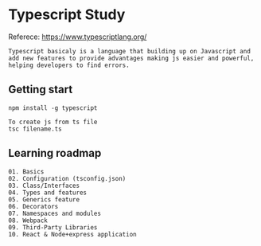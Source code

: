 # Typescript Study
Referece: https://www.typescriptlang.org/

```
Typescript basicaly is a language that building up on Javascript and add new features to provide advantages making js easier and powerful, helping developers to find errors.
```

## Getting start
```
npm install -g typescript

To create js from ts file
tsc filename.ts
```


## Learning roadmap
```
01. Basics
02. Configuration (tsconfig.json)
03. Class/Interfaces
04. Types and features
05. Generics feature
06. Decorators
07. Namespaces and modules
08. Webpack
09. Third-Party Libraries
10. React & Node+express application
```
